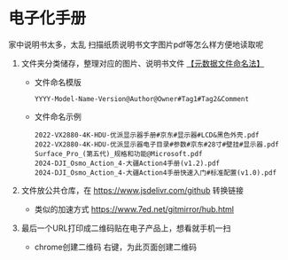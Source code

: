 # 电子化手册

家中说明书太多，太乱 扫描纸质说明书文字图片pdf等怎么样方便地读取呢

1. 文件夹分类储存，整理对应的图片、说明书文件 [【元数据文件命名法】](https://sspai.com/post/69524)
    - 文件命名模版

      ```plaintext
      YYYY-Model-Name-Version@Author@Owner#Tag1#Tag2&Comment
      ```

    - 文件命名示例

      ```plaintext
      2022-VX2880-4K-HDU-优派显示器手册#京东#显示器#LCD&黑色外壳.pdf
      2022-VX2880-4K-HDU-优派显示器电子目录#参数#京东#28寸#壁挂#显示器.pdf
      Surface_Pro_(第五代)_规格和功能@Microsoft.pdf
      2024-DJI_Osmo_Action_4-大疆Action4手册(v1.2).pdf
      2024-DJI_Osmo_Action_4-大疆Action4手册快速入门#标准配置(v1.0).pdf
      ```

2. 文件放公共仓库，在 <https://www.jsdelivr.com/github> 转换链接

    - 类似的加速方式 <https://www.7ed.net/gitmirror/hub.html>

3. 最后一个URL打印成二维码贴在电子产品上，想看就手机一扫

    - chrome创建二维码 右键，为此页面创建二维码
